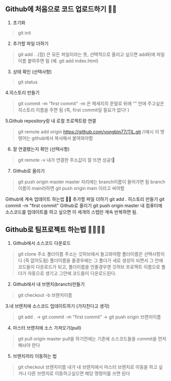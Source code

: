 
## Github에 처음으로 코드 업로드하기 🏋️‍♂️
1. 초기화
> git init

2. 추가할 파일 더하기
> git add .
.(점) 은 모든 파일이라는 뜻, 선택적으로 올리고 싶으면 add뒤에 파일 이름 붙여주면 됨 (예. git add index.html)

3. 상태 확인 (선택사항)
> git status

4.히스토리 만들기
> git commit -m "first commit"
-m 은 메세지의 준말로 뒤에 “” 안에 주고싶은 히스토리 이름을 주면 됨 (즉, first commit일 필요가 없다! )

5.Github repository랑 내 로컬 프로젝트랑 연결

> git remote add origin https://github.com/yongbin77/TIL.git  //예시 
이 명령어는 github에서 복사해서 붙여와야함 

6. 잘 연결됐는지 확인 (선택사항)
> git remote -v
내가 연결한 주소값이 잘 뜨면 성공!🎇

7. Github로 올리기
>git push origin master
master 자리에는 branch이름이 들어가면 됨 branch이름이 main라하면 git push origin main 이라고 써야함

Github에 계속 업데이트 하는법 🤹‍♂️
추가할 파일 더하기
git add .
히스토리 만들기
git commit -m "first commit"
Github로 올리기
git push origin master
내 컴퓨터에 소스코드를 업데이트를 하고 싶으면 이 세개의 스텝만 계속 반복하면 됨.

## Github로 팀프로젝트 하는법 👨‍👩‍👧‍👦
1. Github에서 소스코드 다운로드
> git clone 주소 폴더이름
주소는 깃허브에서 들고와야함
폴더이름은 선택사항이다 (즉 없어도됨) 폴더이름을 줄경우에는 그 폴더가 새로 생성이 되면서 그 안에 코드들이 다운로드가 되고, 
폴더이름을 안줄경우엔 깃허브 프로젝트 이름으로 폴더가 자동으로 생기고 그안에 코드들이 다운로드된다.

2. Github에서 내 브렌치(branch)만들기
>git checkout -b 브렌치이름

3.내 브렌치에 소스코드 업데이트하기 (가지친다고 생각) 

> git add . -> git commit -m "first commit" -> git push origin 브렌치이름

4. 마스터 브렌치에 소스 가져오기(pull)
> git pull origin master
pull을 하기전에는 기존에 소스코드들을 commit을 먼저 해놔야 한다 

5. 브렌치끼리 이동하는 법
> git checkout 브렌치이름
내가 내 브렌치에서 마스터 브렌치로 이동을 하고 싶거나 다른 브렌치로 이동하고싶으면 해당 명령어를 쓰면 된다

